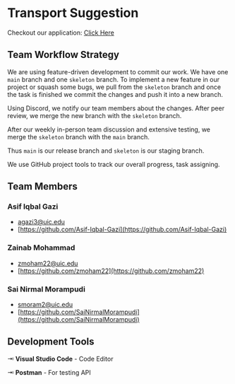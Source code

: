 # Transport Suggestion
Checkout our application: [Click Here](https://tinyurl.com/npa8tsyj)

## Team Workflow Strategy
We are using feature-driven development to commit our work. We have one `main` branch and one `skeleton` branch. To implement a new feature in our project or squash some bugs, we pull from the `skeleton` branch and once the task is finished we commit the changes and push it into a new branch. 

Using Discord, we notify our team members about the changes. After peer review, we merge the new branch with the `skeleton` branch.

After our weekly in-person team discussion and extensive testing, we merge the `skeleton` branch with the `main` branch.

Thus `main` is our release branch and `skeleton` is our staging branch.

We use GitHub project tools to track our overall progress, task assigning.



## Team Members
### Asif Iqbal Gazi 
- [agazi3@uic.edu](agazi3@uic.edu)
- [https://github.com/Asif-Iqbal-Gazi](https://github.com/Asif-Iqbal-Gazi)

###  Zainab Mohammad 
- [zmoham22@uic.edu](zmoham22@uic.edu)
- [https://github.com/zmoham22](https://github.com/zmoham22)

### Sai Nirmal Morampudi 
- [smoram2@uic.edu](smoram2@uic.edu)
- [https://github.com/SaiNirmalMorampudi](https://github.com/SaiNirmalMorampudi)

## Development Tools
⇥ **Visual Studio Code** - Code Editor

⇥ **Postman** - For testing API
